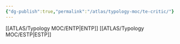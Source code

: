 ```yaml
---
{"dg-publish":true,"permalink":"/atlas/typology-moc/te-critic/"}
---
```



[[ATLAS/Typology MOC/ENTP\|ENTP]]
[[ATLAS/Typology MOC/ESTP\|ESTP]]
